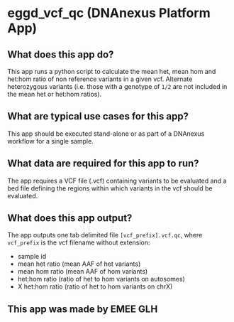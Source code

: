 <!-- dx-header -->
# eggd_vcf_qc (DNAnexus Platform App)

## What does this app do?
This app runs a python script to calculate the mean het, mean hom and het:hom ratio of non reference variants in a given vcf. Alternate heterozygous variants (i.e. those with a genotype of `1/2` are not included in the mean het or het:hom ratios).

## What are typical use cases for this app?
This app should be executed stand-alone or as part of a DNAnexus workflow for a single sample.

## What data are required for this app to run?
The app requires a VCF file (.vcf) containing variants to be evaluated and a bed file defining the regions within which variants in the vcf should be evaluated.

## What does this app output?
The app outputs one tab delimited file `[vcf_prefix].vcf.qc`, where `vcf_prefix` is the vcf filename without extension:

* sample id
* mean het ratio (mean AAF of het variants)
* mean hom ratio (mean AAF of hom variants)
* het:hom ratio (ratio of het to hom variants on autosomes)
* X het:hom ratio (ratio of het to hom variants on chrX)


## This app was made by EMEE GLH

